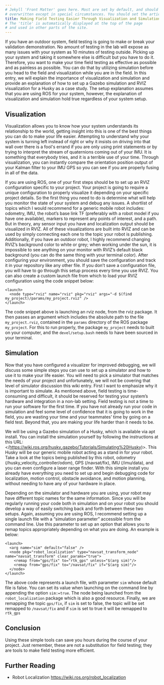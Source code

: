 ```yaml
---
# Jekyll 'Front Matter' goes here. Most are set by default, and should NOT be
# overwritten except in special circumstances. You should set the article's title:
title: Making Field Testing Easier Through Visualization and Simulation
# The 'title' is automatically displayed at the top of the page
# and used in other parts of the site.
---
```

If you have an outdoor system, field testing is going to make or break your validation demonstration. No amount of testing in the lab will expose as many issues with your system as 10 minutes of testing outside. Picking up your system and taking it somewhere else is difficult but you have to do it. Therefore, you want to make your time field testing as effective as possible and as painless as possible. You can do that by utilizing simulation before you head to the field and visualization while you are in the field. In this entry, we will explain the importance of visualization and simulation and provide an explanation of how to set up a Gazebo simulation and RVIZ visualization for a Husky as a case study. The setup explanation assumes that you are using ROS for your system, however, the explanation of visualization and simulation hold true regardless of your system setup.

## Visualization
Visualization allows you to know how your system understands its relationship to the world, getting insight into this is one of the best things you can do to make your life easier. Attempting to understand why your system is turning left instead of right or why it insists on driving into that wall over there is a fool's errand if you are only using print statements or by trying to interpret the stream of quaternions coming out of your IMU. It is something that everybody tries, and it is a terrible use of your time. Through visualization, you can instantly compare the orientation position output of your Kalman filter to your IMU GPS so you can see if you are properly fusing in all of the data. 

If you are using ROS, one of your first steps should be to set up an RVIZ configuration specific to your project. Your project is going to require a unique configuration to properly visualize it depending on your specific project details. So the first thing you need to do is determine what will help you monitor the state of your system and debug any issues. A shortlist of topics which I would recommend for a generic mobile robot includes: odometry, IMU, the robot’s base link TF (preferably with a robot model if you have one available), markers to represent any points of interest, and a path. But in theory, any sensor input you have and localization output should be visualized in RVIZ. All of these visualizations are built into RVIZ and can be used by simply connecting each one to the topic your robot is publishing. Additionally, if you have an outdoor robot, I highly recommend changing RVIZ’s background color to white or grey; when working under the sun, it is impossible to see anything on your monitor with RVIZ’s default black background (you can do the same thing with your terminal color). After configuring your environment, you should save the configuration and track it in your repository like any other file. If you don’t save a configuration file, you will have to go through this setup process every time you use RVIZ. You can also create a custom launch file from which to load your RVIZ configuration using the code snippet below:

```
<launch>
  <node type="rviz" name="rviz" pkg="rviz" args="-d $(find my_project)/params/my_project.rviz" />
</launch>
```
The code snippet above is launching an rviz node, from the rviz package. It then passes an argument which includes the absolute path to the file `my_project.rviz`, contained in the `params` directory of the ROS package `my_project`. For this to run properly, the package `my_project` needs to built on your computer, and the `devel/setup.bash` needs to have been sourced in your terminal.

## Simulation
Now that you have configured a visualizer for improved debugging, we will discuss some simple steps you can use to set up a simulator and how to use it to make your life easier. You will need to pick a simulator that matches the needs of your project and unfortunately, we will not be covering that level of simulator discussion this wiki entry. First I want to emphasize why it is important to simulate. As mentioned above, field testing is time-consuming and difficult, it should be reserved for testing your system’s hardware and integration in a non-lab setting. Field testing is not a time to run your software for the first time. If you have not already run your code in simulation and feel some level of confidence that it is going to work in the field, you are wasting your time and your teammates’ time by going on a field test. Beyond that, you are making your life harder than it needs to be.

We will be using a Gazebo simulation of a Husky, which is available via apt install. You can install the simulation yourself by following the instructions at this URL: </https://wiki.ros.org/husky_gazebo/Tutorials/Simulating%20Husky)>. This Husky will be our generic mobile robot acting as a stand in for your robot. Take a look at the topics being published by this robot, odometry (/husky_velocity_controller/odom), GPS (/navsat/fix), IMU (/imu/data), and you can even configure a laser range finder. With this simple install you already have everything you need to set up and begin debugging code for localization, motion control, obstacle avoidance, and motion planning, without needing to have any of your hardware in place. 


Depending on the simulator and hardware you are using, your robot may have different topic names for the same information. Since you will be regularly running your code both in simulation and on your robot you should develop a way of easily switching back and forth between these two setups. Again, assuming you are using ROS, I recommend setting up a single launch file with a “simulation parameter” accessible from the command line. Use this parameter to set up an option that allows you to remap topics appropriately depending on what you are doing. An example is below:

```
<launch>
  <arg name="sim" default="false" /> 
  <node pkg="robot_localization" type="navsat_transform_node" name="navsat_transform" clear_params="true">
    <remap from="gps/fix" to="rtk_gps" unless="$(arg sim)"/>
    <remap from="gps/fix" to="/navsat/fix" if="$(arg sim)"/>
  </node>
</launch>
```
The above code represents a launch file, with parameter `sim` whose default file is false. You can set its value when launching on the command line by appending the option `sim:=true`. The node being launched from the `robot_localization` package which is also a good resource. Finally, we are remapping the topic `gps/fix`, if `sim` is set to false, the topic will be set remapped to `/navsat/fix` and if `sim` is set to true it will be remapped to `rtk_gps`

## Conclusion
Using these simple tools can save you hours during the course of your project. Just remember, these are not a substitution for field testing; they are tools to make field testing more efficient.

## Further Reading
- Robot Localization <https://wiki.ros.org/robot_localization>